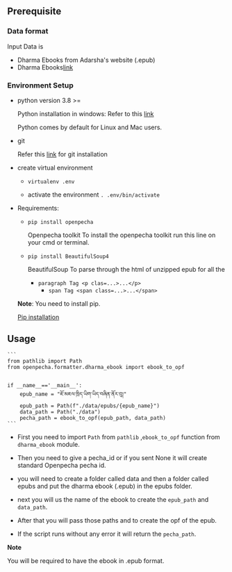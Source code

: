 ## Prerequisite


### Data format
 
 Input Data is

- Dharma Ebooks from Adarsha's website (.epub)
- Dharma Ebooks[link](https://dharmaebooks.org)

### Environment Setup


 - python version 3.8 >=

    Python installation in windows: Refer to this [link](https://www.tutorialspoint.com/how-to-install-python-in-windows)

    Python comes by default for Linux and Mac users.


 - git
    
    Refer this [link](https://git-scm.com/downloads) for git installation


 - create virtual environment

    - `virtualenv .env`

    - activate the environment `. .env/bin/activate`


 - Requirements:

    - `pip install openpecha`
        
        Openpecha toolkit
        To install the openpecha toolkit run this line on your cmd or terminal.
    
    - `pip install BeautifulSoup4`

        BeautifulSoup
        To parse through the html of unzipped epub for all the 

        - `paragraph Tag <p clas=...>...</p>`
            - `span Tag <span class=...>...</span>`

    **Note**: You need to install pip. 
    
    [Pip installation](https://pip.pypa.io/en/stable/installation/) 


## Usage

    ```
    from pathlib import Path
    from openpecha.formatter.dharma_ebook import ebook_to_opf


    if __name__=='__main__':   
        epub_name = "ཇོ་མཇལ་ཁྲིད་ཡིག་ཡིད་བཞིན་ནོར་བུ།"
        epub_path = Path(f"./data/epubs/{epub_name}")
        data_path = Path("./data")
        pecha_path = ebook_to_opf(epub_path, data_path)
    ```

- First you need to import `Path` from `pathlib` ,`ebook_to_opf` function from `dharma_ebook` module.

- Then you need to give a pecha_id or if you sent None it will create standard Openpecha pecha id.

- you will need to create a folder called data and then a folder called epubs and put the dharma ebook (.epub) in the epubs folder.

- next you will us the name of the ebook to create the `epub_path` and `data_path`.

- After that you will pass those paths and to create the opf of the epub.

- If the script runs without any error it will return the `pecha_path`.


**Note**

You will be required to have the ebook in .epub format. 
